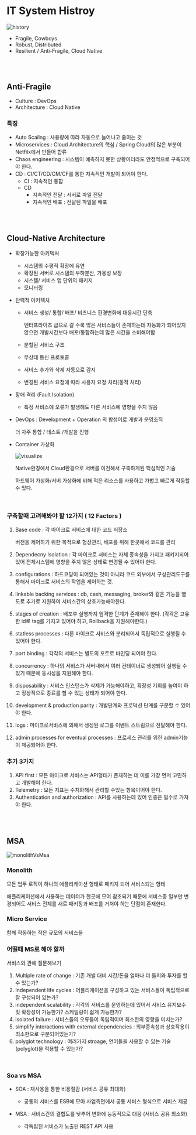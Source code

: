 # IT System Histroy

![history](/devops/image/history.PNG)

- Fragile, Cowboys
- Robust, Distributed
- Resilient / Anti-Fragile, Cloud Native

<br><br>

## Anti-Fragile

- Culture : DevOps
- Architecture : Cloud Native

### 특징

- Auto Scailng : 사용량에 따라 자동으로 늘어나고 줄이는 것
- Microservices : Cloud Architecture의 핵심 / Spring Cloud의 많은 부분이 Netfilx에서 만들어 합류
- Chaos engineering : 시스템이 예측하지 못한 상황이더라도 안정적으로 구축되어야 한다.
- CD : CI/CT/CD/CM/CF를 통한 지속적인 개발이 되어야 한다.
  - CI : 지속적인 통합
  - CD
    - 지속적인 전달 : 서버로 파일 전달
    - 지속적인 배포 : 전달된 파일을 배포

<br><br>

## Cloud-Native Architecture

- 확장가능한 아키텍처

  - 시스템의 수평적 확장에 유연
  - 확장된 서버로 시스템의 부하분산, 가용성 보장
  - 시스템/ 서비스 앱 단위의 패키지
  - 모니터링

- 탄력적 아키텍처

  - 서비스 생성/ 통합/ 배포/ 비즈니스 환경변화에 대응시간 단축

    엔터프라이즈 급으로 갈 수록 많은 서비스들이 존재하는데 자동화가 되어있지 않으면 개발시간보다 배포/통합하는데 많은 시간을 소비해야함

  - 분할된 서비스 구조
  - 무상태 통신 프로토콜
  - 서비스 추가와 삭제 자동으로 감지
  - 변경된 서비스 요청에 따라 사용자 요청 처리(동적 처리)

- 장애 격리 (Fault Isolation)

  - 특정 서비스에 오류가 발생해도 다른 서비스에 영향을 주지 않음

- DevOps : Development + Operation 의 합성어로 개발과 운영조직

  더 자주 통합 / 테스트 /개발을 진행

- Container 가상화

  ![visualize](/devops/image/visualize.PNG)

  Native환경에서 Cloud환경으로 서버를 이전해서 구축하게된 핵심적인 기술

  하드웨어 가상화/서버 가상화에 비해 적은 리소스를 사용하고 가볍고 빠르게 작동할 수 있다.

<br>

### 구축할때 고려해봐야 할 12가지 ( 12 Factors )

1. Base code : 각 마이크로 서비스에 대한 코드 저장소

   버전을 제어하기 위한 목적으로 형상관리, 배포를 위해 한곳에서 코드를 관리

1. Dependecny Isolation : 각 마이크로 서비스는 자체 종속성을 가지고 패키지되어 있어 전체시스템에 영향을 주지 않은 상태로 변경될 수 있어야 한다.
1. configurations : 하드코딩이 되어있는 것이 아니라 코드 외부에서 구성관리도구를 통해서 마이크로 서비스의 작업을 제어하는 것.
1. linkable backing services : db, cash, messaging, broker와 같은 기능을 별도로 추가로 지원하여 서비스간의 상호가능해야한다.
1. stages of creation : 배포후 실행까지 엄격한 단계가 존재해야 한다. (각각은 고유한 id로 tag를 가지고 있어야 하고, Rollback을 지원해야한다.)
1. statless processes : 다른 마이크로 서비스와 분리되어서 독립적으로 실행될 수 있어야 한다.
1. port binding : 각각의 서비스는 별도의 포트로 바인딩 되어야 한다.
1. concurrency : 하나의 서비스가 서버내에서 여러 컨테이너로 생성되어 실행될 수 있기 때문에 동시성을 지원해야 한다.
1. disposability : 서비스 인스턴스가 삭제가 가능해야하고, 확장성 기회를 높여야 하고 정상적으로 종료를 할 수 있는 상태가 되어야 한다.
1. development & production parity : 개발단계와 프로덕션 단계를 구분할 수 있어야 한다.
1. logs : 마이크로서비스에 의해서 생성된 로그를 이벤트 스트림으로 전달해야 한다.
1. admin processes for eventual processes : 프로세스 관리를 위한 admin기능이 제공되어야 한다.

### 추가 3가지

1. API first : 모든 마이크로 서비스는 API형태가 존재하는 데 이를 가장 먼저 고민하고 개발해야 한다.
1. Telemetry : 모든 지표는 수치화해서 관리할 수있는 항목이어야 한다.
1. Authentication and authorization : API를 사용하는데 있어 인증은 필수로 가져야 한다.

<br><br>

## MSA

![monolithVsMsa](/devops/image/monolithVsMsa.PNG)

### Monolith

모든 업무 로직이 하나의 애플리케이션 형태로 패키지 되어 서비스되는 형태

애플리케이션에서 사용하는 데이터가 한곳에 모여 참조되기 때문에 서비스중 일부만 변경되어도 서비스 전체를 새로 패키징과 배포를 거쳐야 하는 단점이 존재한다.

### Micro Service

함께 작동하는 작은 규모의 서비스들

### 어떨때 MS로 해야 할까

서비스와 관해 질문해보기

1. Multiple rate of change : 기존 개발 대비 시간/돈을 얼마나 더 들지와 투자를 할 수 있는가?
1. Independent life cycles : 어플리케이션을 구성하고 있는 서비스들이 독립적으로 잘 구성되어 있는가?
1. independent scalability : 각각의 서비스를 운영하는데 있어서 서비스 유지보수및 확장성이 가능한가? 스케일링이 쉽게 가능한가?
1. isolated failure : 서비스들의 오류들이 독립적이며 최소한의 영향을 미치는가?
1. simplify interactions with external dependencies : 외부종속성과 상호작용이 최소한으로 구분되어있는가?
1. polyglot technology : 여러가지 stroage, 언어들을 사용할 수 있는 기술 (polyglot)을 적용할 수 있는가?

<br>

### Soa vs MSA

- SOA : 재사용을 통한 비용절감 (서비스 공유 최대화)

  - 공통의 서비스를 ESB에 모아 사업측면에서 공통 서비스 형식으로 서비스 제공

- MSA : 서비스간의 결합도를 낮추어 변화에 능동적으로 대응 (서비스 공유 최소화)
  - 각독립된 서비스가 노출된 REST API 사용
